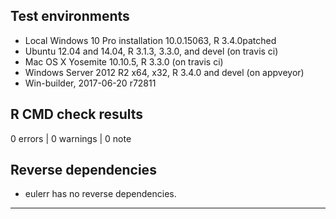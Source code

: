 ## Test environments
* Local Windows 10 Pro installation 10.0.15063, R 3.4.0patched
* Ubuntu 12.04 and 14.04, R 3.1.3, 3.3.0, and devel (on travis ci)
* Mac OS X Yosemite 10.10.5, R 3.3.0 (on travis ci)
* Windows Server 2012 R2 x64, x32, R 3.4.0 and devel (on appveyor)
* Win-builder, 2017-06-20 r72811

## R CMD check results

0 errors | 0 warnings | 0 note

## Reverse dependencies

* eulerr has no reverse dependencies.

---
